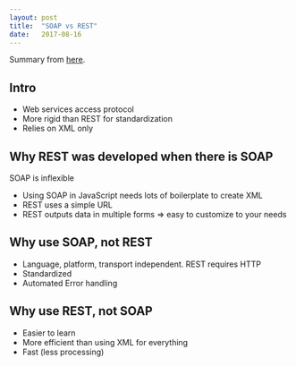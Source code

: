 ```yaml
---
layout: post
title:  "SOAP vs REST"
date:   2017-08-16
---
```


Summary from [here](https://blog.smartbear.com/apis/understanding-soap-and-rest-basics/).

## Intro

* Web services access protocol
* More rigid than REST for standardization
* Relies on XML only

## Why REST was developed when there is SOAP

SOAP is inflexible 
* Using SOAP in JavaScript needs lots of boilerplate to create XML
* REST uses a simple URL
* REST outputs data in multiple forms => easy to customize to your needs

## Why use SOAP, not REST

* Language, platform, transport independent. REST requires HTTP
* Standardized
* Automated Error handling

## Why use REST, not SOAP

* Easier to learn
* More efficient than using XML for everything
* Fast (less processing)



